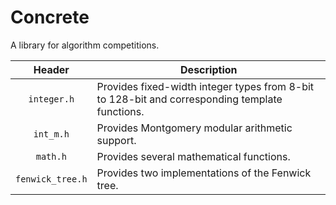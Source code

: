 # Concrete

A library for algorithm competitions.

| **Header** | **Description** |
| :--: | -- |
| `integer.h` | Provides fixed-width integer types from 8-bit to 128-bit and corresponding template functions. |
| `int_m.h` | Provides Montgomery modular arithmetic support. |
| `math.h` | Provides several mathematical functions. |
| `fenwick_tree.h` | Provides two implementations of the Fenwick tree. |
